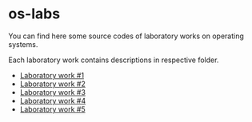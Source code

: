 # os-labs
You can find here some source codes of laboratory works on operating systems.

Each laboratory work contains descriptions in respective folder.

- [Laboratory work #1](/LabWork1)
- [Laboratory work #2](/LabWork2)
- [Laboratory work #3](/LabWork3)
- [Laboratory work #4](/LabWork4)
- [Laboratory work #5](/LabWork5)
